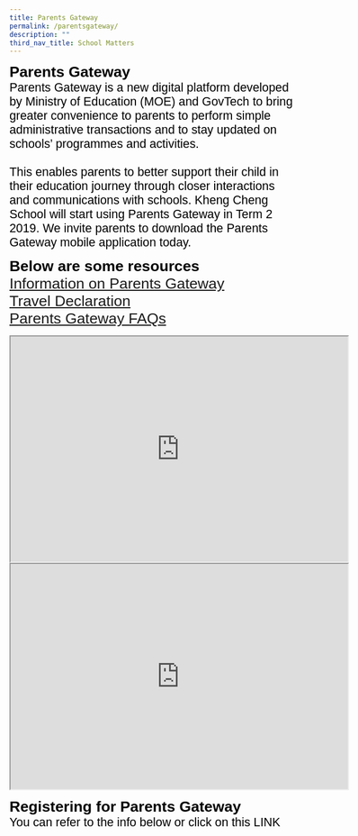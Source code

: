 ```yaml
---
title: Parents Gateway
permalink: /parentsgateway/
description: ""
third_nav_title: School Matters
---
```

<span style="font-size:20.0pt;font-family:Arial;color:black"><b>Parents Gateway</b><br>
<span style="font-size:16.0pt;font-family:Arial;color:black">Parents Gateway is a new digital platform developed by Ministry of Education (MOE) and GovTech to bring greater convenience to parents to perform simple administrative transactions and to stay updated on schools’ programmes and activities.<br><br>
This enables parents to better support their child in their education journey through closer interactions and communications with schools. Kheng Cheng School will start using Parents Gateway in Term 2 2019. We invite parents to download the Parents Gateway mobile application today.

<span style="font-size:20.0pt;font-family:Arial;color:black"><b>Below are some resources</b><br>
[Information on Parents Gateway](/files/Parents%20Gateway/Information-for-new-Parents-Gateway.pdf)<br>
[Travel Declaration](/files/Parents%20Gateway/Travel-Declaration-Update-Personal-Information.pdf)<br>
[Parents Gateway FAQs](/files/Parents%20Gateway/Frequently-Asked-Questions-For-Parents.pdf)

<iframe width="600" height="400"
src="https://www.youtube.com/embed/EKpiTM5axNA">
</iframe><br>
	
<iframe width="600" height="400"
src="https://www.youtube.com/embed/PCM5o8jAncc">
</iframe>
	
<span style="font-size:20.0pt;font-family:Arial;color:black"><b>Registering for Parents Gateway</b><br>
<span style="font-size:16.0pt;font-family:Arial;color:black">You can refer to the info below or click on this LINK
